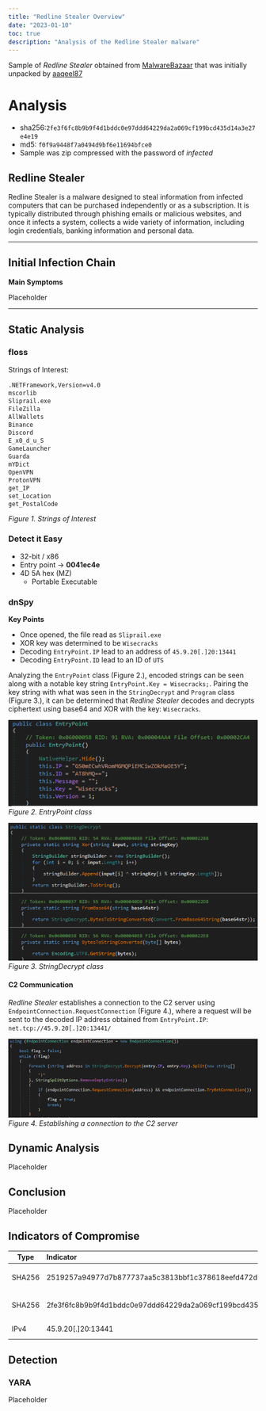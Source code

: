 ```yaml
---
title: "Redline Stealer Overview"
date: "2023-01-10"
toc: true
description: "Analysis of the Redline Stealer malware"
---
```


Sample of *Redline Stealer* obtained from [MalwareBazaar](https://bazaar.abuse.ch/sample/2fe3f6fc8b9b9f4d1bddc0e97ddd64229da2a069cf199bcd435d14a3e27e4e19/) that was initially unpacked by [aaqeel87](https://bazaar.abuse.ch/user/49785277/)

# Analysis
- sha256:`2fe3f6fc8b9b9f4d1bddc0e97ddd64229da2a069cf199bcd435d14a3e27e4e19`
- md5: `f0f9a9448f7a0494d9bf6e11694bfce0`
- Sample was zip compressed with the password of *infected*

## Redline Stealer
Redline Stealer is a malware designed to steal information from infected computers that can be purchased independently or as a subscription. It is typically distributed through phishing emails or malicious websites, and once it infects a system, collects a wide variety of information, including login credentials, banking information and personal data.

****

## Initial Infection Chain
**Main Symptoms**

Placeholder

****

## Static Analysis
### floss
Strings of Interest:
```
.NETFramework,Version=v4.0
mscorlib
Sliprail.exe
FileZilla
AllWallets
Binance
Discord
E_x0_d_u_S
GameLauncher
Guarda
mYDict
OpenVPN
ProtonVPN
get_IP
set_Location
get_PostalCode
```
*Figure 1. Strings of Interest*

### Detect it Easy
- 32-bit / x86
- Entry point → **0041ec4e**
- 4D 5A hex (MZ)
	- Portable Executable

### dnSpy
**Key Points**
- Once opened, the file read as `Sliprail.exe`
- XOR key was determined to be `Wisecracks`
- Decoding `EntryPoint.IP` lead to an address of `45.9.20[.]20:13441`
- Decoding `EntryPoint.ID` lead to an ID of `UTS`

Analyzing the `EntryPoint` class (Figure 2.), encoded strings can be seen along with a notable key string `EntryPoint.Key = Wisecracks;`. Pairing the key string with what was seen in the `StringDecrypt` and `Program` class (Figure 3.), it can be determined that *Redline Stealer* decodes and decrypts ciphertext using base64 and XOR with the key: `Wisecracks`.

![entrypoint|left](<images/2.png>) *Figure 2. EntryPoint class*

![entrypoint|left](<images/3.png>)
*Figure 3. StringDecrypt class*

#### C2 Communication

*Redline Stealer* establishes a connection to the C2 server using `EndpointConnection.RequestConnection` (Figure 4.), where a request will be sent to the decoded IP address obtained from `EntryPoint.IP`: `net.tcp://45.9.20[.]20:13441/`

![c2 connection|left](<images/4.png>)
*Figure 4. Establishing a connection to the C2 server*



## Dynamic Analysis

Placeholder

## Conclusion

Placeholder


## Indicators of Compromise

| Type   | Indicator                                                        | Description              |
| ------ |:---------------------------------------------------------------- | ------------------------ |
| SHA256 | 2519257a94977d7b877737aa5c3813bbf1c378618eefd472d208fed97320d516 | Redline Stealer Packed   | 
| SHA256 | 2fe3f6fc8b9b9f4d1bddc0e97ddd64229da2a069cf199bcd435d14a3e27e4e19 | Redline Stealer Unpacked |
| IPv4   | 45.9.20[.]20:13441                                               | Redline Stealer C2       |

## Detection
### YARA
Placeholder

